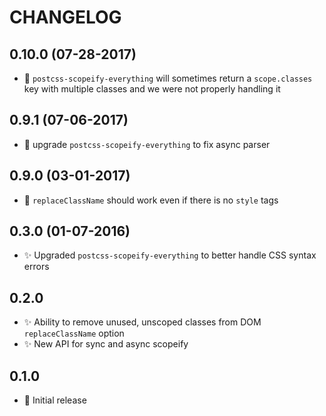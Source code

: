 CHANGELOG
=========

0.10.0 (07-28-2017)
-------------------

* :bug: `postcss-scopeify-everything` will sometimes return a `scope.classes` key with multiple classes and we were not properly handling it

0.9.1 (07-06-2017)
------------------

* :bug: upgrade `postcss-scopeify-everything` to fix async parser

0.9.0 (03-01-2017)
------------------

* :bug: `replaceClassName` should work even if there is no `style` tags

0.3.0 (01-07-2016)
------------------

* :sparkles: Upgraded `postcss-scopeify-everything` to better handle CSS syntax errors

0.2.0
-----

* :sparkles: Ability to remove unused, unscoped classes from DOM `replaceClassName` option
* :sparkles: New API for sync and async scopeify

0.1.0
-----

* :rocket: Initial release
